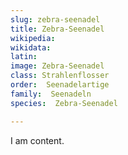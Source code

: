 ```yaml
---
slug: zebra-seenadel
title: Zebra-Seenadel
wikipedia: 
wikidata: 
latin:
image: Zebra-Seenadel
class: Strahlenflosser
order:  Seenadelartige
family:  Seenadeln
species:  Zebra-Seenadel

---
```


I am content.

